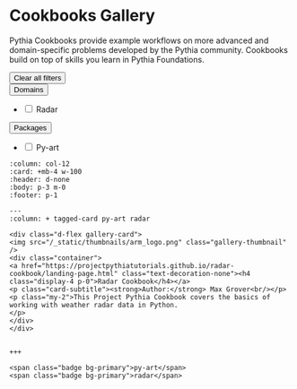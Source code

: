 
# Cookbooks Gallery


Pythia Cookbooks provide example workflows on more advanced and domain-specific problems developed by the Pythia community. Cookbooks build on top of skills you learn in Pythia Foundations.

<div class="d-sm-flex mt-3 mb-4">
<div class="d-flex gallery-menu">
</div>
<div class="ml-auto d-flex">
<div><button class="btn btn-link btn-sm mx-1" onclick="clearCbs()">Clear all filters</button></div>

<div class="dropdown">

<button class="btn btn-sm btn-outline-primary mx-1 dropdown-toggle" type="button" id="domainsDropdown" data-toggle="dropdown" aria-haspopup="true" aria-expanded="false">
Domains
</button>
<ul class="dropdown-menu" aria-labelledby="domainsDropdown">
<li><label class="dropdown-item checkbox domains"><input type="checkbox" rel=radar onchange="change();">&nbsp;Radar</label></li>
</ul>
</div>


<div class="dropdown">

<button class="btn btn-sm btn-outline-primary mx-1 dropdown-toggle" type="button" id="packagesDropdown" data-toggle="dropdown" aria-haspopup="true" aria-expanded="false">
Packages
</button>
<ul class="dropdown-menu" aria-labelledby="packagesDropdown">
<li><label class="dropdown-item checkbox packages"><input type="checkbox" rel=py-art onchange="change();">&nbsp;Py-art</label></li>
</ul>
</div>

</div>
</div>
<script>$(document).on("click",function(){$(".collapse").collapse("hide");}); </script>


````{panels}
:column: col-12
:card: +mb-4 w-100
:header: d-none
:body: p-3 m-0
:footer: p-1

---
:column: + tagged-card py-art radar

<div class="d-flex gallery-card">
<img src="/_static/thumbnails/arm_logo.png" class="gallery-thumbnail" />
<div class="container">
<a href="https://projectpythiatutorials.github.io/radar-cookbook/landing-page.html" class="text-decoration-none"><h4 class="display-4 p-0">Radar Cookbook</h4></a>
<p class="card-subtitle"><strong>Author:</strong> Max Grover<br/></p>
<p class="my-2">This Project Pythia Cookbook covers the basics of working with weather radar data in Python.
</p>
</div>
</div>


+++

<span class="badge bg-primary">py-art</span>
<span class="badge bg-primary">radar</span>


````

<div class="modal-backdrop"></div>
<script src="/_static/custom.js"></script>
